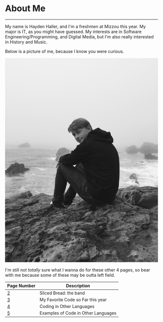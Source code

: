 # About Me
---
My name is Hayden Haller, and I'm a freshmen at Mizzou this year.
My major is IT, as you might have guessed.
My interests are in Software Engineering/Programming, and Digital Media, but I'm also really interested in History and Music.

Below is a picture of me, because I know you were curious.

![A handsome bastard with a long nose](https://github.com/HaydenTHaller/INFOTC1000-Final-Project/blob/master/IMG_0821.JPG)

I'm still not _totally_ sure what I wanna do for these other 4 pages, so bear with me because some of these may be outta left field.

| Page Number | Description |
| ---         |---          |
| [2](https://github.com/HaydenTHaller/INFOTC1000-Final-Project/blob/master/Band%20Page.md)       | Sliced Bread: the band|
| [3](https://github.com/HaydenTHaller/INFOTC1000-Final-Project/blob/master/Favorite%20Code.md)       | My Favorite Code so Far this year |
| [4](https://github.com/HaydenTHaller/INFOTC1000-Final-Project/blob/master/Coding%20in%20Other%20Languages.md)       | Coding in Other Languages            |
| [5](https://github.com/HaydenTHaller/INFOTC1000-Final-Project/blob/master/Examples%20of%20Coding%20in%20Other%20Languages.md)       | Examples of Code in Other Languages            |
